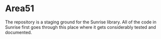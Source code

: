# Area51
The repository is a staging ground for the Sunrise library. All of the code in Sunrise first goes through this place where it gets considerably tested and documented.
